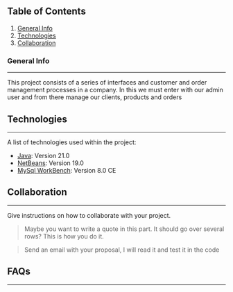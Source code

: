 ## Table of Contents
1. [General Info](#general-info)
2. [Technologies](#technologies)
3. [Collaboration](#collaboration)


### General Info
***
This project consists of a series of interfaces and customer and order management processes in a company.
In this we must enter with our admin user and from there manage our clients, products and orders

## Technologies
***
A list of technologies used within the project:
* [Java]([https://example.com](https://www.java.com/es/)): Version 21.0 
* [NetBeans]([https://example.com](https://netbeans.apache.org/front/main/)): Version 19.0
* [MySql WorkBench]([https://example.com](https://dev.mysql.com/downloads/workbench/)): Version 8.0 CE

## Collaboration
***
Give instructions on how to collaborate with your project.
> Maybe you want to write a quote in this part. 
> It should go over several rows?
> This is how you do it.

> Send an email with your proposal, I will read it and test it in the code
## FAQs
***


